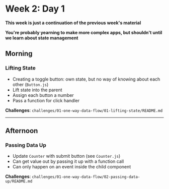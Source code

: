 # Week 2: Day 1

**This week is just a continuation of the previous week's material**

**You're probably yearning to make more complex apps, but shouldn't until we learn about state management**

## Morning

### Lifting State

- Creating a toggle button: own state, but no way of knowing about each other (`Button.js`)
- Lift state into the parent
- Assign each button a number
- Pass a function for click handler


**Challenges**: `challenges/01-one-way-data-flow/01-lifting-state/README.md`

---

## Afternoon

### Passing Data Up

- Update `Counter` with submit button (see `Counter.js`)
- Can get value out by passing it up with a function call
- Can only happen on an event inside the child component


**Challenges**: `challenges/01-one-way-data-flow/02-passing-data-up/README.md`
